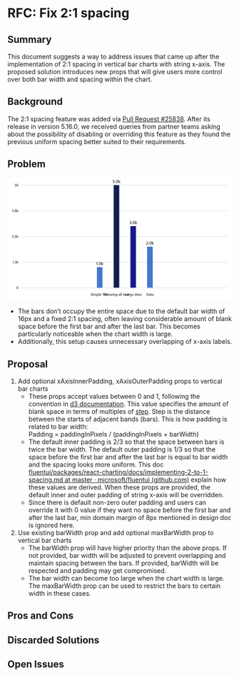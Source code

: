 # RFC: Fix 2:1 spacing

## Summary

This document suggests a way to address issues that came up after the implementation of 2:1 spacing in vertical bar charts with string x-axis. The proposed solution introduces new props that will give users more control over both bar width and spacing within the chart.

## Background

The 2:1 spacing feature was added via [Pull Request #25838](https://github.com/microsoft/fluentui/pull/25838). After its release in version 5.16.0, we received queries from partner teams asking about the possibility of disabling or overriding this feature as they found the previous uniform spacing better suited to their requirements.

## Problem

![](../assets/images/Screenshot%202024-01-09%20231955.png)

- The bars don’t occupy the entire space due to the default bar width of 16px and a fixed 2:1 spacing, often leaving considerable amount of blank space before the first bar and after the last bar. This becomes particularly noticeable when the chart width is large.
- Additionally, this setup causes unnecessary overlapping of x-axis labels.

## Proposal

1. Add optional xAxisInnerPadding, xAxisOuterPadding props to vertical bar charts
   - These props accept values between 0 and 1, following the convention in [d3 documentation](https://d3js.org/d3-scale/band#band_paddingInner). This value specifies the amount of blank space in terms of multiples of [step](https://d3js.org/d3-scale/band#band_step). Step is the distance between the starts of adjacent bands (bars). This is how padding is related to bar width:\
Padding = paddingInPixels / (paddingInPixels + barWidth)
   - The default inner padding is 2/3 so that the space between bars is twice the bar width. The default outer padding is 1/3 so that the space before the first bar and after the last bar is equal to bar width and the spacing looks more uniform. This doc [fluentui/packages/react-charting/docs/implementing-2-to-1-spacing.md at master · microsoft/fluentui (github.com)](https://github.com/microsoft/fluentui/blob/master/packages/react-charting/docs/implementing-2-to-1-spacing.md) explain how these values are derived. When these props are provided, the default inner and outer padding of string x-axis will be overridden.
   - Since there is default non-zero outer padding and users can override it with 0 value if they want no space before the first bar and after the last bar, min domain margin of 8px mentioned in design doc is ignored here.
2. Use existing barWidth prop and add optional maxBarWidth prop to vertical bar charts
   - The barWidth prop will have higher priority than the above props. If not provided, bar width will be adjusted to prevent overlapping and maintain spacing between the bars. If provided, barWidth will be respected and padding may get compromised.
   - The bar width can become too large when the chart width is large. The maxBarWidth prop can be used to restrict the bars to certain width in these cases. 

## Pros and Cons

## Discarded Solutions

## Open Issues
